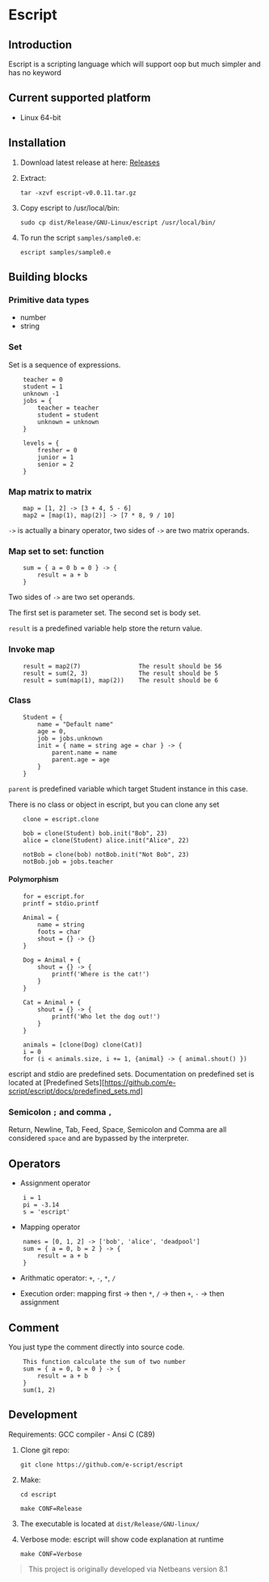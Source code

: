 # Escript

## Introduction

Escript is a scripting language which will support oop but much simpler and has no keyword

## Current supported platform

- Linux 64-bit

## Installation

1. Download latest release at here: [Releases](https://github.com/e-script/escript/releases)
2. Extract:

   `tar -xzvf escript-v0.0.11.tar.gz`

3. Copy escript to /usr/local/bin:

   `sudo cp dist/Release/GNU-Linux/escript /usr/local/bin/`

4. To run the script `samples/sample0.e`:

   `escript samples/sample0.e`

## Building blocks

### Primitive data types

- number
- string

### Set

Set is a sequence of expressions.

```
    teacher = 0
    student = 1
    unknown -1
    jobs = {
        teacher = teacher
        student = student
        unknown = unknown
    }
```

```
    levels = {
        fresher = 0
        junior = 1
        senior = 2
    }
```

### Map matrix to matrix

```
    map = [1, 2] -> [3 + 4, 5 - 6]
    map2 = [map(1), map(2)] -> [7 * 8, 9 / 10]
```

`->` is actually a binary operator, two sides of `->` are two matrix operands.

### Map set to set: function

```
    sum = { a = 0 b = 0 } -> {
        result = a + b
    }
```

Two sides of `->` are two set operands.

The first set is parameter set. The second set is body set.

`result` is a predefined variable help store the return value.

### Invoke map

```
    result = map2(7)                The result should be 56
    result = sum(2, 3)              The result should be 5
    result = sum(map(1), map(2))    The result should be 6
```

### Class

```
    Student = {
        name = "Default name"
        age = 0,
        job = jobs.unknown
        init = { name = string age = char } -> {
            parent.name = name
            parent.age = age
        }
    }
```

`parent` is predefined variable which target Student instance in this case.

There is no class or object in escript, but you can clone any set

```
    clone = escript.clone

    bob = clone(Student) bob.init("Bob", 23)
    alice = clone(Student) alice.init("Alice", 22)

    notBob = clone(bob) notBob.init("Not Bob", 23)
    notBob.job = jobs.teacher
```

#### Polymorphism

```
    for = escript.for
    printf = stdio.printf

    Animal = {
        name = string
        foots = char
        shout = {} -> {}
    }

    Dog = Animal + {
        shout = {} -> {
            printf('Where is the cat!')
        }
    }

    Cat = Animal + {
        shout = {} -> {
            printf('Who let the dog out!')
        }
    }

    animals = [clone(Dog) clone(Cat)]
    i = 0
    for (i < animals.size, i += 1, {animal} -> { animal.shout() })
```

escript and stdio are predefined sets. Documentation on predefined set
is located at [Predefined Sets][https://github.com/e-script/escript/docs/predefined_sets.md]

### Semicolon `;` and comma `,`

Return, Newline, Tab, Feed, Space, Semicolon and Comma
are all considered `space` and are bypassed by the interpreter.

## Operators

* Assignment operator

```
    i = 1
    pi = -3.14
    s = 'escript'
```

* Mapping operator

```
    names = [0, 1, 2] -> ['bob', 'alice', 'deadpool']
    sum = { a = 0, b = 2 } -> {
        result = a + b
    }
```

* Arithmatic operator: `+`, `-`, `*`, `/`

* Execution order: mapping first -> then `*`, `/` -> then `+`, `-` -> then assignment

## Comment

You just type the comment directly into source code.

```
    This function calculate the sum of two number
    sum = { a = 0, b = 0 } -> {
        result = a + b
    }
    sum(1, 2)
```

## Development

Requirements: GCC compiler - Ansi C (C89)

1. Clone git repo:

   `git clone https://github.com/e-script/escript`

2. Make:

   `cd escript`

   `make CONF=Release`

3. The executable is located at `dist/Release/GNU-linux/`

4. Verbose mode: escript will show code explanation at runtime

   `make CONF=Verbose`

> This project is originally developed via Netbeans version 8.1
